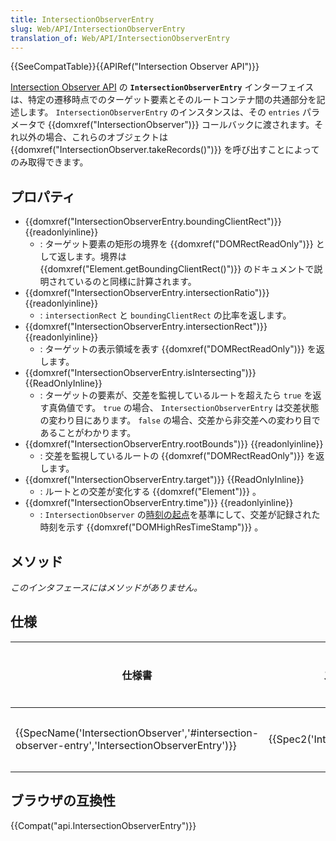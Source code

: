 ```yaml
---
title: IntersectionObserverEntry
slug: Web/API/IntersectionObserverEntry
translation_of: Web/API/IntersectionObserverEntry
---
```

{{SeeCompatTable}}{{APIRef("Intersection Observer API")}}

[Intersection Observer API](/ja/docs/Web/API/Intersection_Observer_API) の **`IntersectionObserverEntry`** インターフェイスは、特定の遷移時点でのターゲット要素とそのルートコンテナ間の共通部分を記述します。 `IntersectionObserverEntry` のインスタンスは、その `entries` パラメータで {{domxref("IntersectionObserver")}} コールバックに渡されます。それ以外の場合、これらのオブジェクトは {{domxref("IntersectionObserver.takeRecords()")}} を呼び出すことによってのみ取得できます。

## プロパティ

- {{domxref("IntersectionObserverEntry.boundingClientRect")}} {{readonlyinline}}
  - : ターゲット要素の矩形の境界を {{domxref("DOMRectReadOnly")}} として返します。境界は {{domxref("Element.getBoundingClientRect()")}} のドキュメントで説明されているのと同様に計算されます。
- {{domxref("IntersectionObserverEntry.intersectionRatio")}} {{readonlyinline}}
  - : `intersectionRect` と `boundingClientRect` の比率を返します。
- {{domxref("IntersectionObserverEntry.intersectionRect")}} {{readonlyinline}}
  - : ターゲットの表示領域を表す {{domxref("DOMRectReadOnly")}} を返します。
- {{domxref("IntersectionObserverEntry.isIntersecting")}} {{ReadOnlyInline}}
  - : ターゲットの要素が、交差を監視しているルートを超えたら `true` を返す真偽値です。 `true` の場合、 `IntersectionObserverEntry` は交差状態の変わり目にあります。 `false` の場合、交差から非交差への変わり目であることがわかります。
- {{domxref("IntersectionObserverEntry.rootBounds")}} {{readonlyinline}}
  - : 交差を監視しているルートの {{domxref("DOMRectReadOnly")}} を返します。
- {{domxref("IntersectionObserverEntry.target")}} {{ReadOnlyInline}}
  - : ルートとの交差が変化する {{domxref("Element")}} 。
- {{domxref("IntersectionObserverEntry.time")}} {{readonlyinline}}
  - : `IntersectionObserver` の[時刻の起点](/ja/docs/Web/API/DOMHighResTimeStamp#The_time_origin)を基準にして、交差が記録された時刻を示す {{domxref("DOMHighResTimeStamp")}} 。

## メソッド

_このインタフェースにはメソッドがありません。_

## 仕様

| 仕様書                                                                                                                           | ステータス                                   | コメント |
| -------------------------------------------------------------------------------------------------------------------------------- | -------------------------------------------- | -------- |
| {{SpecName('IntersectionObserver','#intersection-observer-entry','IntersectionObserverEntry')}} | {{Spec2('IntersectionObserver')}} | 初回定義 |

## ブラウザの互換性

{{Compat("api.IntersectionObserverEntry")}}
